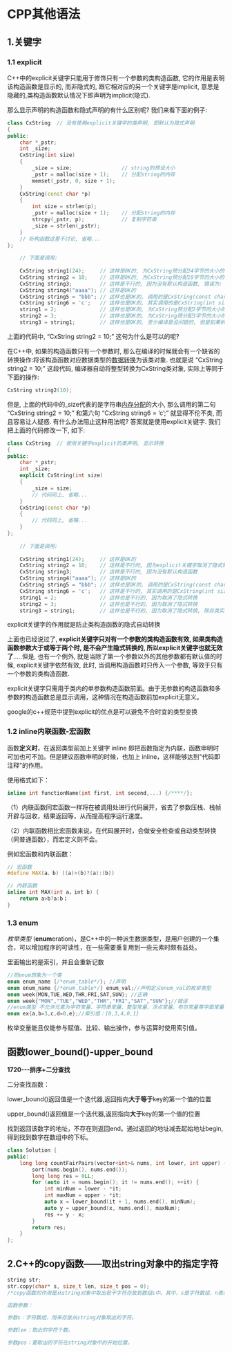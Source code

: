 # CPP其他语法

## 1.关键字

### 1.1 explicit

C++中的explicit关键字只能用于修饰只有一个参数的类构造函数, 它的作用是表明该构造函数是显示的, 而非隐式的, 跟它相对应的另一个关键字是implicit, 意思是隐藏的,类构造函数默认情况下即声明为implicit(隐式).

那么显示声明的构造函数和隐式声明的有什么区别呢? 我们来看下面的例子:

```cpp
class CxString  // 没有使用explicit关键字的类声明, 即默认为隐式声明  
{  
public:  
    char *_pstr;  
    int _size;  
    CxString(int size)  
    {  
        _size = size;                // string的预设大小  
        _pstr = malloc(size + 1);    // 分配string的内存  
        memset(_pstr, 0, size + 1);  
    }  
    CxString(const char *p)  
    {  
        int size = strlen(p);  
        _pstr = malloc(size + 1);    // 分配string的内存  
        strcpy(_pstr, p);            // 复制字符串  
        _size = strlen(_pstr);  
    }  
    // 析构函数这里不讨论, 省略...  
};  
  
    // 下面是调用:  
  
    CxString string1(24);     // 这样是OK的, 为CxString预分配24字节的大小的内存  
    CxString string2 = 10;    // 这样是OK的, 为CxString预分配10字节的大小的内存  
    CxString string3;         // 这样是不行的, 因为没有默认构造函数, 错误为: “CxString”: 没有合适的默认构造函数可用  
    CxString string4("aaaa"); // 这样是OK的  
    CxString string5 = "bbb"; // 这样也是OK的, 调用的是CxString(const char *p)  
    CxString string6 = 'c';   // 这样也是OK的, 其实调用的是CxString(int size), 且size等于'c'的ascii码  
    string1 = 2;              // 这样也是OK的, 为CxString预分配2字节的大小的内存  
    string2 = 3;              // 这样也是OK的, 为CxString预分配3字节的大小的内存  
    string3 = string1;        // 这样也是OK的, 至少编译是没问题的, 但是如果析构函数里用

```

上面的代码中, “CxString string2 = 10;” 这句为什么是可以的呢?

在C++中, 如果的构造函数只有一个参数时, 那么在编译的时候就会有一个缺省的转换操作:将该构造函数对应数据类型的[数据转换](https://so.csdn.net/so/search?q=数据转换&spm=1001.2101.3001.7020)为该类对象. 也就是说 “CxString string2 = 10;” 这段代码, 编译器自动将整型转换为CxString类对象, 实际上等同于下面的操作:

```cpp
CxString string2(10);  
```

但是, 上面的代码中的_size代表的是字符串[内存分配](https://so.csdn.net/so/search?q=内存分配&spm=1001.2101.3001.7020)的大小, 那么调用的第二句 “CxString string2 = 10;” 和第六句 “CxString string6 = ‘c’;” 就显得不伦不类, 而且容易让人疑惑. 有什么办法阻止这种用法呢? 答案就是使用explicit关键字. 我们把上面的代码修改一下, 如下:

```cpp
class CxString  // 使用关键字explicit的类声明, 显示转换  
{  
public:  
    char *_pstr;  
    int _size;  
    explicit CxString(int size)  
    {  
        _size = size;  
        // 代码同上, 省略...  
    }  
    CxString(const char *p)  
    {  
        // 代码同上, 省略...  
    }  
};  
  
    // 下面是调用:  
  
    CxString string1(24);     // 这样是OK的  
    CxString string2 = 10;    // 这样是不行的, 因为explicit关键字取消了隐式转换  
    CxString string3;         // 这样是不行的, 因为没有默认构造函数  
    CxString string4("aaaa"); // 这样是OK的  
    CxString string5 = "bbb"; // 这样也是OK的, 调用的是CxString(const char *p)  
    CxString string6 = 'c';   // 这样是不行的, 其实调用的是CxString(int size), 且size等于'c'的ascii码, 但explicit关键字取消了隐式转换  
    string1 = 2;              // 这样也是不行的, 因为取消了隐式转换  
    string2 = 3;              // 这样也是不行的, 因为取消了隐式转换  
    string3 = string1;        // 这样也是不行的, 因为取消了隐式转换, 除非类实现操作符"="的重载 

```

explicit关键字的作用就是防止类构造函数的隐式自动转换

上面也已经说过了, **explicit关键字只对有一个参数的类构造函数有效, 如果类构造函数参数大于或等于两个时, 是不会产生隐式转换的, 所以explicit关键字也就无效了**.....但是, 也有一个例外, 就是当除了第一个参数以外的其他参数都有默认值的时候, explicit关键字依然有效, 此时, 当调用构造函数时只传入一个参数, 等效于只有一个参数的类构造函数.

explicit关键字只需用于类内的单参数构造函数前面。由于无参数的构造函数和多参数的构造函数总是显示调用，这种情况在构造函数前加explicit无意义。

google的c++规范中提到explicit的优点是可以避免不合时宜的类型变换

### 1.2 inline内联函数-宏函数

函数**定义时**，在返回类型前加上关键字 inline 即把函数指定为内联，函数申明时可加也可不加。但是建议函数申明的时候，也加上 inline，这样能够达到"代码即注释"的作用。

使用格式如下：

```cpp
inline int functionName(int first, int secend,...) {/****/};

```

（1）内联函数同宏函数一样将在被调用处进行代码展开，省去了参数压栈、栈帧开辟与回收，结果返回等，从而提高程序运行速度。

（2）内联函数相比宏函数来说，在代码展开时，会做安全检查或自动类型转换（同普通函数），而宏定义则不会。

例如宏函数和内联函数：

```cpp
// 宏函数
#define MAX(a，b) ((a)>(b)?(a):(b))

// 内联函数
inline int MAX(int a，int b) {
	return a>b?a:b；
}
```

### 1.3 **enum**

*枚举类型* (**enum**eration)，是C++中的一种派生数据类型，是用户创建的一个集合，可以增加程序的可读性，在一些需要重复用到一些元素时颇有益处。

里面输出的是索引，并且会重新记数

```cpp
//把enum想象为一个类
enum enum_name {/*enum_table*/}; //声明
enum enum_name {/*enum_table*/} enum_val;//声明定义enum_val的枚举类型
enum week{MON,TUE,WED,THR,FRI,SAT,SUN}; //正确
enum week{"MON","TUE","WED","THR","FRI","SAT","SUN"};//错误
//enum类型 不允许元素为字符常量、字符串常量、整型常量、浮点常量、布尔常量等字面常量（见常量）元素间应以【,】隔开。
enum ex{a,b=3,c,d=0,e};//索引值：{0,3,4,0,1}
```

枚举变量能且仅能参与赋值、比较、输出操作，参与运算时使用索引值。





## 函数lower_bound()-upper_bound

**1720---排序+二分查找**

二分查找函数：

lower_bound()返回值是一个迭代器,返回指向**大于等于**key的第一个值的位置

upper_bound()返回值是一个迭代器,返回指向**大于**key的第一个值的位置

找到返回该数字的地址，不存在则返回end。通过返回的地址减去起始地址begin,得到找到数字在数组中的下标。

```cpp
class Solution {
public:
    long long countFairPairs(vector<int>& nums, int lower, int upper) {
        sort(nums.begin(), nums.end());
        long long res = 0LL;
        for (auto it = nums.begin(); it != nums.end(); ++it) {
            int minNum = lower - *it;
            int maxNum = upper - *it;
            auto x = lower_bound(it + 1, nums.end(), minNum);
            auto y = upper_bound(x, nums.end(), maxNum);
            res += y - x;
        }
        return res;
    }
};
```

## 2.C++的copy函数——取出string对象中的指定字符

```cpp
string str;
str.copy(char* s, size_t len, size_t pos = 0);
/*copy函数的作用是从string对象中取出若干字符存放到数组s中。其中，s是字符数组，n表示要取出字符的个数，pos表示要取出字符的开始位置。

函数参数：

参数s：字符数组，用来存放从string对象取出的字符。

参数len：取出的字符个数。

参数pos：要取出的字符在string对象中的开始位置。
```

